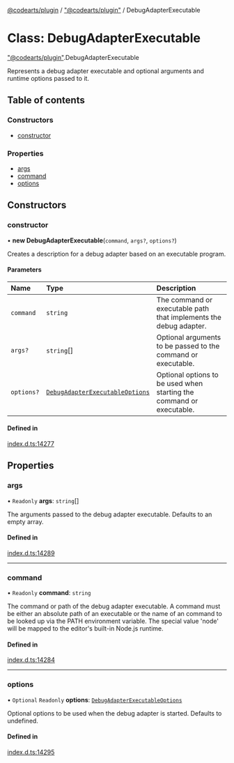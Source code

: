 [@codearts/plugin](../README.md) / ["@codearts/plugin"](../modules/_codearts_plugin_.md) / DebugAdapterExecutable

# Class: DebugAdapterExecutable

["@codearts/plugin"](../modules/_codearts_plugin_.md).DebugAdapterExecutable

Represents a debug adapter executable and optional arguments and runtime options passed to it.

## Table of contents

### Constructors

- [constructor](codearts_plugin_.DebugAdapterExecutable.md#constructor)

### Properties

- [args](codearts_plugin_.DebugAdapterExecutable.md#args)
- [command](codearts_plugin_.DebugAdapterExecutable.md#command)
- [options](codearts_plugin_.DebugAdapterExecutable.md#options)

## Constructors

### constructor

• **new DebugAdapterExecutable**(`command`, `args?`, `options?`)

Creates a description for a debug adapter based on an executable program.

#### Parameters

| Name | Type | Description |
| :------ | :------ | :------ |
| `command` | `string` | The command or executable path that implements the debug adapter. |
| `args?` | `string`[] | Optional arguments to be passed to the command or executable. |
| `options?` | [`DebugAdapterExecutableOptions`](../interfaces/codearts_plugin_.DebugAdapterExecutableOptions.md) | Optional options to be used when starting the command or executable. |

#### Defined in

[index.d.ts:14277](https://github.com/huaweicloud/cloudide-plugin-api/blob/a055dd0/index.d.ts#L14277)

## Properties

### args

• `Readonly` **args**: `string`[]

The arguments passed to the debug adapter executable. Defaults to an empty array.

#### Defined in

[index.d.ts:14289](https://github.com/huaweicloud/cloudide-plugin-api/blob/a055dd0/index.d.ts#L14289)

___

### command

• `Readonly` **command**: `string`

The command or path of the debug adapter executable.
A command must be either an absolute path of an executable or the name of an command to be looked up via the PATH environment variable.
The special value 'node' will be mapped to the editor's built-in Node.js runtime.

#### Defined in

[index.d.ts:14284](https://github.com/huaweicloud/cloudide-plugin-api/blob/a055dd0/index.d.ts#L14284)

___

### options

• `Optional` `Readonly` **options**: [`DebugAdapterExecutableOptions`](../interfaces/codearts_plugin_.DebugAdapterExecutableOptions.md)

Optional options to be used when the debug adapter is started.
Defaults to undefined.

#### Defined in

[index.d.ts:14295](https://github.com/huaweicloud/cloudide-plugin-api/blob/a055dd0/index.d.ts#L14295)
